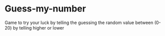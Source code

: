 # Guess-my-number
Game to try your luck by telling the guessing the random value between (0-20) by telling higher or lower
